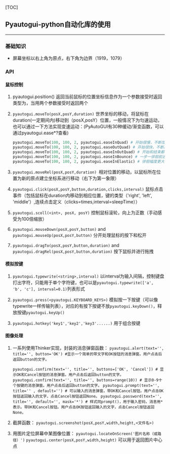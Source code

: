 [TOC]

## Pyautogui-python自动化库的使用

-----

### 基础知识

- 屏幕坐标以右上角为原点，右下角为边界（1919，1079）

### API

#### 鼠标控制

1. pyautogui.position() 返回当前鼠标的位置坐标信息作为一个参数接受时返回类型为<calss Point>，当用两个参数接受时返回两个<int>

2. ```pyautogui.moveTo(posX,posY,duration)``` 世界坐标的移动，将鼠标在duration(一定期间内)移动到（posX,posY）位置，一般情况下为匀速运动，也可以通过一下方法实现变速运动：(PyAutoGUI有30种缓动/渐变函数，可以通过pyautogui.ease*?查看)

   ```python
   pyautogui.moveTo(100, 100, 2, pyautogui.easeInQuad) # 开始很慢，不断加速
   pyautogui.moveTo(100, 100, 2, pyautogui.easeOutQuad) # 开始很快，不断减速
   pyautogui.moveTo(100, 100, 2, pyautogui.easeInOutQuad) # 开始和结束都快，中间比较慢
   pyautogui.moveTo(100, 100, 2, pyautogui.easeInBounce) # 一步一徘徊前进
   pyautogui.moveTo(100, 100, 2, pyautogui.easeInElastic) # 徘徊幅度更大，甚至超过起点和终点
   ```

   

3. ```pyautogui.moveRel(posX,posY,duration) ```相对位置的移动，以鼠标所在位置为新的原点建立坐标系进行移动（右下为第一象限）

4. ```pyautogui.click(posX,posY,button,duration,clicks,interval)``` 鼠标点击事件（包括鼠标在duration内移动到相应位置，键的类型（'right', 'left', 'middle'）,连续点击定义（clicks=times,interval=sleepTime））

5. ```pyautogui.scoll(<int>, posX, posY)``` 控制鼠标滚轮，向上为正数（手动感受为100倍缩放）

6. ```pyautogui.mouseDown(posX,posY,button)``` and ```pyautogui.mouseUp(posX,posY,button)``` 分开处理鼠标的按下和松开

7. ```pyautogui.dragTo(posX,posY,button,duration)``` and``` pyautogui.dragRel(posX,posY,button,duration)``` 按下鼠标并进行拖拽


#### 模拟按键

1. ```pyautogui.typewrite(<string>,interval)```  以interval为输入间隔，控制键盘打出字符，只能用于单个字符键，也可以是```pyautogui.typewrite(['a', 'b', 'c'], interval=0.1)```列表形式

2. ```pyautogui.press(<pyautogui.KEYBOARD_KEYS>)``` 模拟按一下按键（可以像typewrite一样传输列表），对应的有按下按键不放```pyautogui.keyDown()```，释放按键```pyautogui.keyUp()```

3. ```pyautogui.hotkey('key1','key2','key3'......)``` 用于组合按键


#### 图像处理

1. 一系列使用Thinker实现，封装的消息弹窗函数：
   ```pyautogui.alert(text='', title='', button='OK') #显示一个简单的带文字和OK按钮的消息弹窗。用户点击后返回button的文字。```

   ```pyautogui.confirm(text='', title='', buttons=['OK', 'Cancel']) # 显示OK和Cancel按钮的消息弹窗。用户点击后返回button的文字。``` 
   ```pyautogui.confirm(text='', title='', buttons=range(10)) # 显示0-9十个按键的消息弹窗。用户点击后返回button的文字。```
   ```pyautogui.prompt(text='', title='' , default='') # 可以输入的消息弹窗，带OK和Cancel按钮。用户点击OK按钮返回输入的文字，点击Cancel按钮返回None。```
   ```pyautogui.password(text='', title='', default='', mask='*') # 样式同prompt()，用于输入密码，消息用*表示。带OK和Cancel按钮。用户点击OK按钮返回输入的文字，点击Cancel按钮返回None。```

2. 截屏函数：
   ```pyautogui.screenshot(posX,posY,width,height,<文件名>)``` 

3. 用图片定位屏幕中某图像位置：
   ```pyautogui.locateOnScreen('图片名称（或路径）')```
    ```pyautogui.center(posX,posY,width,height)``` 可以用于返回图片中心点

